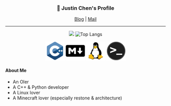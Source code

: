 <h3 align="center">👋 Justin Chen's Profile</h3>
<p align="center">
  <a href="https://ctj12461.vercel.app">Blog</a> |
  <a href="mailto:ctj12461@163.com">Mail</a>
</p>
<hr/>

<p align="center">
  <img src="https://github-readme-stats.vercel.app/api?username=ctj12461&count_private=true&show_icon=true&include_all_commits&hide_border=true"/>
  <img alt="Top Langs" src="https://github-readme-stats.vercel.app/api/top-langs/?username=ctj12461&layout=compact&hide_border=true"/>
</p>

<p align="center">
  <code><img height="60" src="https://raw.githubusercontent.com/github/explore/80688e429a7d4ef2fca1e82350fe8e3517d3494d/topics/cpp/cpp.png"></code>
  <code><img height="60" src="https://raw.githubusercontent.com/github/explore/80688e429a7d4ef2fca1e82350fe8e3517d3494d/topics/markdown/markdown.png"></code>
  <code><img height="60" src="https://raw.githubusercontent.com/github/explore/80688e429a7d4ef2fca1e82350fe8e3517d3494d/topics/linux/linux.png"></code>
  <code><img height="60" src="https://raw.githubusercontent.com/github/explore/d92924b1d925bb134e308bd29c9de6c302ed3beb/topics/terminal/terminal.png"></code>
</p>

#### About Me
 - An OIer
 - A C++ & Python developer
 - A Linux lover
 - A Minecraft lover (especially restone & architecture)

<!--
**ctj12461/ctj12461** is a ✨ _special_ ✨ repository because its `README.md` (this file) appears on your GitHub profile.

Here are some ideas to get you started:

- 🔭 I’m currently working on ...
- 🌱 I’m currently learning ...
- 👯 I’m looking to collaborate on ...
- 🤔 I’m looking for help with ...
- 💬 Ask me about ...
- 📫 How to reach me: ...
- 😄 Pronouns: ...
- ⚡ Fun fact: ...
-->
